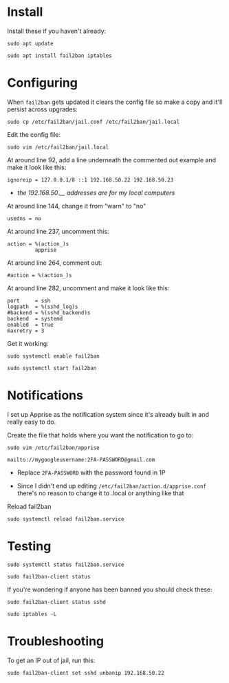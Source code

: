 # Install

Install these if you haven't already:
```
sudo apt update

sudo apt install fail2ban iptables
```


# Configuring

When `fail2ban` gets updated it clears the config file so make a copy and it'll persist across upgrades:
```
sudo cp /etc/fail2ban/jail.conf /etc/fail2ban/jail.local
```

Edit the config file:
```
sudo vim /etc/fail2ban/jail.local
```

At around line 92, add a line underneath the commented out example and make it look like this:
```
ignoreip = 127.0.0.1/8 ::1 192.168.50.22 192.168.50.23
```
- *the 192.168.50.__ addresses are for my local computers*

At around line 144, change it from "warn" to "no"
```
usedns = no
```

At around line 237, uncomment this:
```
action = %(action_)s
         apprise
```

At around line 264, comment out:
```
#action = %(action_)s
```

At around line 282, uncomment and make it look like this:
```
port     = ssh
logpath  = %(sshd_log)s
#backend = %(sshd_backend)s
backend  = systemd
enabled  = true
maxretry = 3
```

Get it working:
```
sudo systemctl enable fail2ban

sudo systemctl start fail2ban
```


# Notifications

I set up Apprise as the notification system since it's already built in and really easy to do.

Create the file that holds where you want the notification to go to:
```
sudo vim /etc/fail2ban/apprise
```

```
mailto://mygoogleusername:2FA-PASSWORD@gmail.com
```
- Replace `2FA-PASSWORD` with the password found in 1P

- Since I didn't end up editing `/etc/fail2ban/action.d/apprise.conf` there's no reason to change it to .local or anything like that

Reload fail2ban
```
sudo systemctl reload fail2ban.service
```



# Testing

```
sudo systemctl status fail2ban.service
```

```
sudo fail2ban-client status
```

If you're wondering if anyone has been banned you should check these:
```
sudo fail2ban-client status sshd

sudo iptables -L
```


# Troubleshooting

To get an IP out of jail, run this:
```
sudo fail2ban-client set sshd unbanip 192.168.50.22
```
